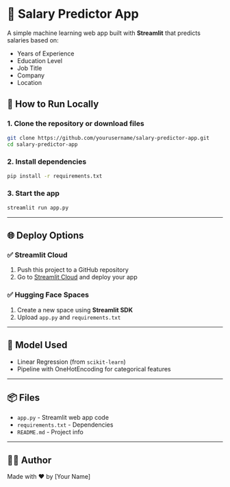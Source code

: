 # 💼 Salary Predictor App

A simple machine learning web app built with **Streamlit** that predicts salaries based on:
- Years of Experience
- Education Level
- Job Title
- Company
- Location

## 🚀 How to Run Locally

### 1. Clone the repository or download files
```bash
git clone https://github.com/yourusername/salary-predictor-app.git
cd salary-predictor-app
```

### 2. Install dependencies
```bash
pip install -r requirements.txt
```

### 3. Start the app
```bash
streamlit run app.py
```

---

## 🌐 Deploy Options

### ✅ Streamlit Cloud
1. Push this project to a GitHub repository
2. Go to [Streamlit Cloud](https://streamlit.io/cloud) and deploy your app

### ✅ Hugging Face Spaces
1. Create a new space using **Streamlit SDK**
2. Upload `app.py` and `requirements.txt`

---

## 🧠 Model Used
- Linear Regression (from `scikit-learn`)
- Pipeline with OneHotEncoding for categorical features

---

## 📦 Files
- `app.py` - Streamlit web app code
- `requirements.txt` - Dependencies
- `README.md` - Project info

---

## 🧑‍💻 Author
Made with ❤️ by [Your Name]